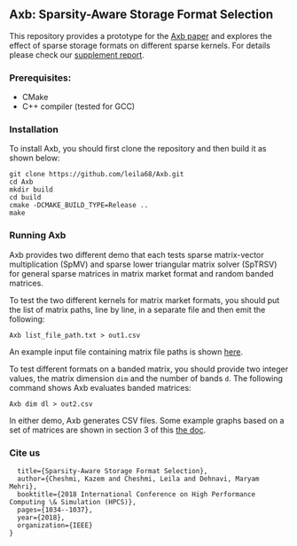 
## Axb: Sparsity-Aware Storage Format Selection

This repository provides a prototype for the [Axb paper](https://github.com/leila68/Axb/blob/master/Axb_paper.pdf) 
and explores the effect of 
sparse storage formats on different sparse kernels. For details please check
our [supplement report](https://github.com/leila68/Axb/blob/master/doc/Readme.md).

### Prerequisites:
* CMake
* C++ compiler (tested for GCC)

### Installation
To install Axb, you should first clone the repository and then build it
as shown below:
```
git clone https://github.com/leila68/Axb.git
cd Axb
mkdir build
cd build
cmake -DCMAKE_BUILD_TYPE=Release .. 
make 
```

### Running Axb
Axb provides two different demo that each tests sparse matrix-vector multiplication
(SpMV) and sparse lower triangular matrix solver (SpTRSV) for general
sparse matrices in matrix market format and random banded matrices.

To test the two different kernels for matrix market formats, you
should put the list of matrix paths, line by line, in a separate file
and then emit the following:
  ```
  Axb list_file_path.txt > out1.csv
  ```
An example input file containing matrix file paths is shown
[here](https://github.com/leila68/Axb/blob/master/doc/list_file_path).

To test different formats on a banded matrix, you should provide two
integer values, the matrix dimension `dim` and the number of bands
`d`. The following command shows Axb evaluates banded matrices:
  ```
  Axb dim dl > out2.csv
  ```

In either demo, Axb generates CSV files. Some example graphs based on a set of
matrices are shown in section 3 of this
[the doc](https://github.com/leila68/Axb/blob/master/doc/Readme.md).



### Cite us
```@inproceedings{cheshmi2018sparsity,
  title={Sparsity-Aware Storage Format Selection},
  author={Cheshmi, Kazem and Cheshmi, Leila and Dehnavi, Maryam Mehri},
  booktitle={2018 International Conference on High Performance Computing \& Simulation (HPCS)},
  pages={1034--1037},
  year={2018},
  organization={IEEE}
}
```
